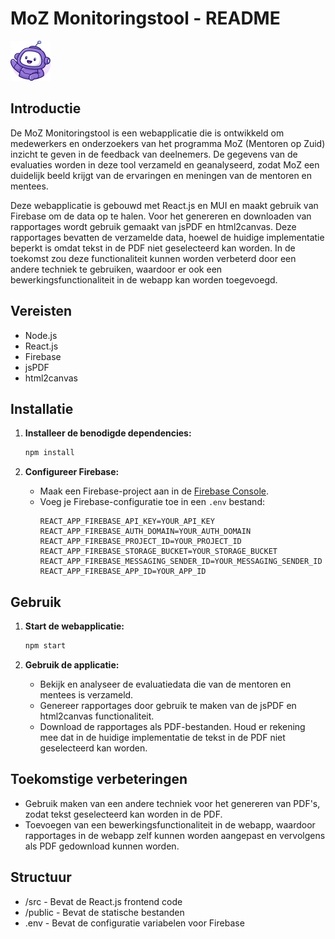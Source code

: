 # MoZ Monitoringstool - README

<img src="src/images/moz-mascot.svg" alt="MoZ Mascot" height="64" width="64">

## Introductie

De MoZ Monitoringstool is een webapplicatie die is ontwikkeld om medewerkers en onderzoekers van het programma MoZ (Mentoren op Zuid) inzicht te geven in de feedback van deelnemers. De gegevens van de evaluaties worden in deze tool verzameld en geanalyseerd, zodat MoZ een duidelijk beeld krijgt van de ervaringen en meningen van de mentoren en mentees.

Deze webapplicatie is gebouwd met React.js en MUI en maakt gebruik van Firebase om de data op te halen. Voor het genereren en downloaden van rapportages wordt gebruik gemaakt van jsPDF en html2canvas. Deze rapportages bevatten de verzamelde data, hoewel de huidige implementatie beperkt is omdat tekst in de PDF niet geselecteerd kan worden. In de toekomst zou deze functionaliteit kunnen worden verbeterd door een andere techniek te gebruiken, waardoor er ook een bewerkingsfunctionaliteit in de webapp kan worden toegevoegd.

## Vereisten

- Node.js
- React.js
- Firebase
- jsPDF
- html2canvas

## Installatie

1. **Installeer de benodigde dependencies:**

   ```bash
   npm install
   ```

2. **Configureer Firebase:**
   - Maak een Firebase-project aan in de [Firebase Console](https://console.firebase.google.com/).
   - Voeg je Firebase-configuratie toe in een `.env` bestand:
     ```
     REACT_APP_FIREBASE_API_KEY=YOUR_API_KEY
     REACT_APP_FIREBASE_AUTH_DOMAIN=YOUR_AUTH_DOMAIN
     REACT_APP_FIREBASE_PROJECT_ID=YOUR_PROJECT_ID
     REACT_APP_FIREBASE_STORAGE_BUCKET=YOUR_STORAGE_BUCKET
     REACT_APP_FIREBASE_MESSAGING_SENDER_ID=YOUR_MESSAGING_SENDER_ID
     REACT_APP_FIREBASE_APP_ID=YOUR_APP_ID
     ```

## Gebruik

1. **Start de webapplicatie:**

   ```bash
   npm start
   ```

2. **Gebruik de applicatie:**
   - Bekijk en analyseer de evaluatiedata die van de mentoren en mentees is verzameld.
   - Genereer rapportages door gebruik te maken van de jsPDF en html2canvas functionaliteit.
   - Download de rapportages als PDF-bestanden. Houd er rekening mee dat in de huidige implementatie de tekst in de PDF niet geselecteerd kan worden.

## Toekomstige verbeteringen

- Gebruik maken van een andere techniek voor het genereren van PDF's, zodat tekst geselecteerd kan worden in de PDF.
- Toevoegen van een bewerkingsfunctionaliteit in de webapp, waardoor rapportages in de webapp zelf kunnen worden aangepast en vervolgens als PDF gedownload kunnen worden.

## Structuur

- /src - Bevat de React.js frontend code
- /public - Bevat de statische bestanden
- .env - Bevat de configuratie variabelen voor Firebase
